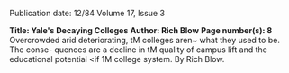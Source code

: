 Publication date: 12/84
Volume 17, Issue 3

**Title: Yale's Decaying Colleges**
**Author: Rich Blow**
**Page number(s): 8**
Overcrowded arid deteriorating, tM colleges aren~ what they used to be. The conse-
quences are a decline in tM quality of campus lift and the educational potential <if 
1M college system. By Rich Blow.